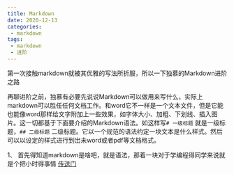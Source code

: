 ```yaml
---
title: Markdown
date: 2020-12-13
categories:
 - markdown
tags:
 - markdown
 - 进阶
---
```


第一次接触markdown就被其优雅的写法所折服，所以一下独慕的Markdown进阶之路

再聊进阶之前，独慕有必要先说说Markdown可以做用来写什么，实际上markdown可以胜任任何文档工作。和word它不一样是一个文本文件，但是它能也能像word那样给文字附加上一些效果，如字体大小、加粗、下划线、插入图片。这一切都基于下面要介绍的Markdown语法。如这样写`# 一级标题` 就是一级标题，`## 二级标题` 二级标题。它以一个规范的语法约定一块文本是什么样式。然后可以以设定的样式进行到岀未word或者pdf等文档格式。

1、 首先得知道markdown是啥吧，就是语法，那着一块对于学编程得同学来说就是个把小时得事情 [传送门](https://www.runoob.com/markdown/md-tutorial.html)



